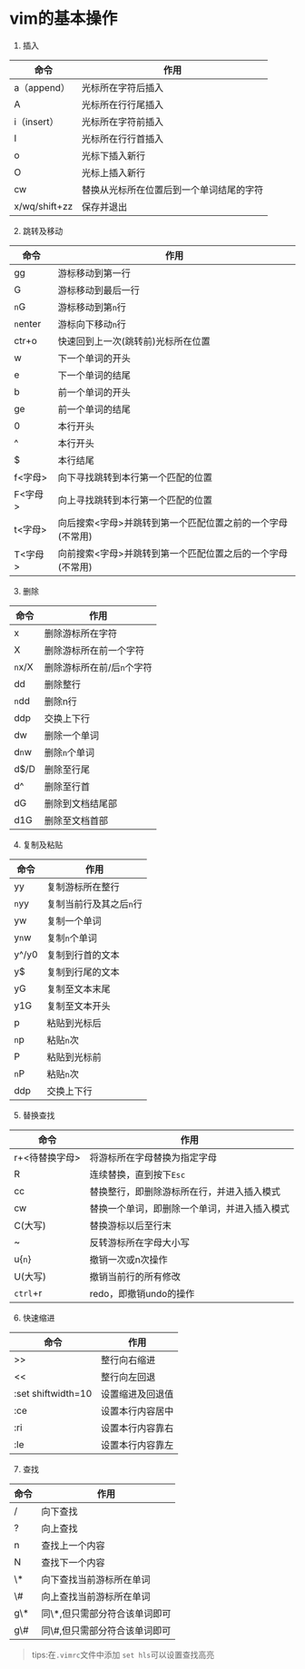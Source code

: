 # vim的基本操作

1. 插入

| 命令          | 作用                                     |
| ------------- | ---------------------------------------- |
| a（append）   | 光标所在字符后插入                       |
| A             | 光标所在行行尾插入                       |
| i（insert）   | 光标所在字符前插入                       |
| I             | 光标所在行行首插入                       |
| o             | 光标下插入新行                           |
| O             | 光标上插入新行                           |
| cw            | 替换从光标所在位置后到一个单词结尾的字符 |
| x/wq/shift+zz | 保存并退出                               |

2. 跳转及移动

| 命令 | 作用 |
| ---- | ---- |
| gg            | 游标移动到第一行                         |
| G             | 游标移动到最后一行                       |
| `n`G          | 游标移动到第`n`行                        |
| `n`enter      | 游标向下移动`n`行                        |
| ctr+o         | 快速回到上一次(跳转前)光标所在位置       |
| w | 下一个单词的开头 |
| e | 下一个单词的结尾 |
| b | 前一个单词的开头 |
| ge | 前一个单词的结尾 |
| 0 | 本行开头 |
| ^ | 本行开头 |
| $ | 本行结尾 |
| f<字母> | 向下寻找跳转到本行第一个匹配的位置 |
| F<字母> | 向上寻找跳转到本行第一个匹配的位置 |
| t<字母> | 向后搜索<字母>并跳转到第一个匹配位置之前的一个字母(不常用) |
| T<字母> | 向前搜索<字母>并跳转到第一个匹配位置之后的一个字母(不常用) |

3. 删除

|命令|作用|
|--------------|---------------------------|
| x             | 删除游标所在字符                         |
| X             | 删除游标所在前一个字符                   |
| `n`x/X        | 删除游标所在前/后`n`个字符               |
| dd            | 删除整行                                 |
| `n`dd         | 删除n行                                  |
| ddp | 交换上下行 |
| dw            | 删除一个单词                             |
| d`n`w         | 删除`n`个单词                            |
| d$/D          | 删除至行尾                               |
| d^            | 删除至行首                               |
| dG            | 删除到文档结尾部                         |
| d1G           | 删除至文档首部                           |

4. 复制及粘贴

| 命令  | 作用                    |
| ----- | ----------------------- |
| yy    | 复制游标所在整行        |
| `n`yy | 复制当前行及其之后`n`行 |
| yw    | 复制一个单词            |
| y`n`w | 复制`n`个单词           |
| y^/y0 | 复制到行首的文本        |
| y$    | 复制到行尾的文本        |
| yG    | 复制至文本末尾          |
| y1G   | 复制至文本开头          |
| p     | 粘贴到光标后            |
| `n`p  | 粘贴`n`次               |
| P     | 粘贴到光标前            |
| `n`P  | 粘贴`n`次               |
| ddp   | 交换上下行              |

5. 替换查找

| 命令           | 作用                                         |
| -------------- | -------------------------------------------- |
| r+<待替换字母> | 将游标所在字母替换为指定字母                 |
| R              | 连续替换，直到按下`Esc`                      |
| cc             | 替换整行，即删除游标所在行，并进入插入模式   |
| cw             | 替换一个单词，即删除一个单词，并进入插入模式 |
| C(大写)        | 替换游标以后至行末                           |
| ~              | 反转游标所在字母大小写                       |
| u{`n`}         | 撤销一次或n次操作                            |
| U(大写)        | 撤销当前行的所有修改                         |
| `ctrl`+r       | redo，即撤销undo的操作                       |

6. 快速缩进

| 命令               | 作用             |
| ------------------ | ---------------- |
| >>                 | 整行向右缩进     |
| <<                 | 整行向左回退     |
| :set shiftwidth=10 | 设置缩进及回退值 |
| :ce                | 设置本行内容居中 |
| :ri                | 设置本行内容靠右 |
| :le                | 设置本行内容靠左 |

7. 查找

| 命令 | 作用                           |
| ---- | ------------------------------ |
| /    | 向下查找                       |
| ?    | 向上查找                       |
| n    | 查找上一个内容                 |
| N    | 查找下一个内容                 |
| \\*  | 向下查找当前游标所在单词       |
| \\#  | 向上查找当前游标所在单词       |
| g\\* | 同\\*,但只需部分符合该单词即可 |
| g\\# | 同\\#,但只需部分符合该单词即可 |

> tips:在`.vimrc`文件中添加 `set hls`可以设置查找高亮